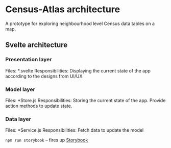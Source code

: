 # Census-Atlas architecture

A prototype for exploring neighbourhood level Census data tables on a map.

## Svelte architecture

### Presentation layer

Files: \*.svelte
Responsibilities: Displaying the current state of the app according to the designs from UI/UX

### Model layer

Files: \*Store.js
Responsibilities: Storing the current state of the app. Provide action methods to update state.

### Data layer

Files: \*Service.js
Responsibilities: Fetch data to update the model

`npm run storybook` – fires up [Storybook](https://storybook.js.org/docs/react/writing-stories/introduction)
